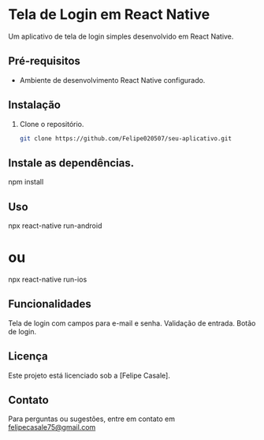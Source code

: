 # Tela de Login em React Native

Um aplicativo de tela de login simples desenvolvido em React Native.

## Pré-requisitos
- Ambiente de desenvolvimento React Native configurado.

## Instalação
1. Clone o repositório.
   ```bash
   git clone https://github.com/Felipe020507/seu-aplicativo.git

## Instale as dependências.
npm install

## Uso
npx react-native run-android
 # ou
npx react-native run-ios

## Funcionalidades
Tela de login com campos para e-mail e senha.
Validação de entrada.
Botão de login.

## Licença
Este projeto está licenciado sob a [Felipe Casale]. 
## Contato
Para perguntas ou sugestões, entre em contato em felipecasale75@gmail.com
